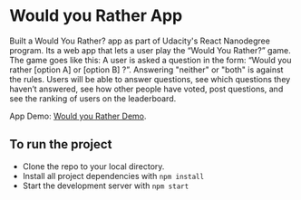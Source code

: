 # Would you Rather App

Built a Would You Rather? app as part of Udacity's React Nanodegree program. Its a web app that lets a user play the “Would You Rather?” game. The game goes like this: A user is asked a question in the form: “Would you rather [option A] or [option B] ?”. Answering "neither" or "both" is against the rules. Users will be able to answer questions, see which questions they haven’t answered, see how other people have voted, post questions, and see the ranking of users on the leaderboard.

App Demo: [Would you Rather Demo](https://www.youtube.com/watch?v=xfmSkLAL__Q&t=1s).

## To run the project

* Clone the repo to your local directory.
* Install all project dependencies with `npm install`
* Start the development server with `npm start`
